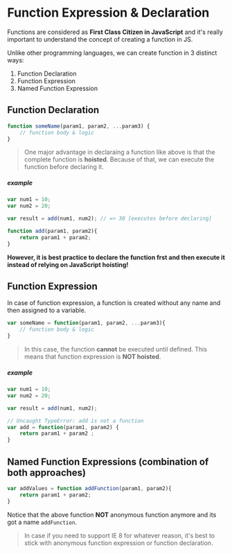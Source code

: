# Function Expression & Declaration

Functions are considered as **First Class Citizen in JavaScript** and it's really important to understand the concept of creating a function in JS.

Unlike other programming languages, we can create function in 3 distinct ways:
1. Function Declaration
2. Function Expression
3. Named Function Expression

## Function Declaration

```javascript
function someName(param1, param2, ...param3) {
    // function body & logic
}
```

> One major advantage in declaraing a function like above is that the complete function is **hoisted**. Because of that, we can execute the function before declaring it.

##### example
```javascript
var num1 = 10;
var num2 = 20;

var result = add(num1, num2); // => 30 [executes before declaring]

function add(param1, param2){
    return param1 + param2;
}
```

**However, it is best practice to declare the function frst and then execute it instead of relying on JavaScript hoisting!**

## Function Expression

In case of function expression, a function is created without any name and then assigned to a variable.

```javascript
var someName = function(param1, param2, ...param3){
    // function body & logic
}
```

> In this case, the function **cannot** be executed until defined. This means that function expression is **NOT hoisted**.

##### example
```javascript
var num1 = 10;
var num2 = 20;

var result = add(num1, num2);  

// Uncaught TypeError: add is not a function
var add = function(param1, param2) {
    return param1 + param2 ;
} 
```

## Named Function Expressions (combination of both approaches)

```javascript
var addValues = function addFunction(param1, param2){
    return param1 + param2;
}
```

Notice that the above function **NOT** anonymous function anymore and its got a name `addFunction`.

> In case if you need to support IE 8 for whatever reason, it's best to stick with anonymous function expression or function declaration.